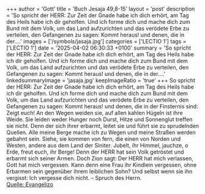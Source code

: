+++
author = 'Gott'
title = 'Buch Jesaja 49,8-15'
layout = 'post'
description = 'So spricht der HERR: Zur Zeit der Gnade habe ich dich erhört, am Tag des Heils habe ich dir geholfen. Und ich forme dich und mache dich zum Bund mit dem Volk, um das Land aufzurichten und das verödete Erbe zu verteilen, den Gefangenen zu sagen: Kommt heraus! und denen, die in der....'
images = ['/symbols/jasaja.jpg']
categories = ['LECTIO 1']
tags = ['LECTIO 1']
date = '2025-04-02 06:30:33 +0100'
summary = 'So spricht der HERR: Zur Zeit der Gnade habe ich dich erhört, am Tag des Heils habe ich dir geholfen. Und ich forme dich und mache dich zum Bund mit dem Volk, um das Land aufzurichten und das verödete Erbe zu verteilen, den Gefangenen zu sagen: Kommt heraus! und denen, die in der....'
linkedsummaryImage = 'jasaja.jpg'
keepImageRatio = 'true'
+++
So spricht der HERR: Zur Zeit der Gnade habe ich dich erhört, am Tag des Heils habe ich dir geholfen. Und ich forme dich und mache dich zum Bund mit dem Volk, um das Land aufzurichten und das verödete Erbe zu verteilen,
den Gefangenen zu sagen: Kommt heraus! und denen, die in der Finsternis sind: Zeigt euch! An den Wegen weiden sie, auf allen kahlen Hügeln ist ihre Weide.<!--more-->
Sie leiden weder Hunger noch Durst, Hitze und Sonnenglut treffen sie nicht. Denn der sich ihrer erbarmt, leitet sie und führt sie zu sprudelnden Quellen.
Alle meine Berge mache ich zu Wegen und meine Straßen werden gebahnt sein.
Siehe, sie kommen von fern, die einen von Norden und Westen, andere aus dem Land der Siniter.
Jubelt, ihr Himmel, jauchze, o Erde, freut euch, ihr Berge! Denn der HERR hat sein Volk getröstet und erbarmt sich seiner Armen.
Doch Zion sagt: Der HERR hat mich verlassen, Gott hat mich vergessen.
Kann denn eine Frau ihr Kindlein vergessen, ohne Erbarmen sein gegenüber ihrem leiblichen Sohn? Und selbst wenn sie ihn vergisst: Ich vergesse dich nicht. – Spruch des Herrn.<br> [Quelle: Evangelizo](https://evangeliumtagfuertag.org/DE/gospel)